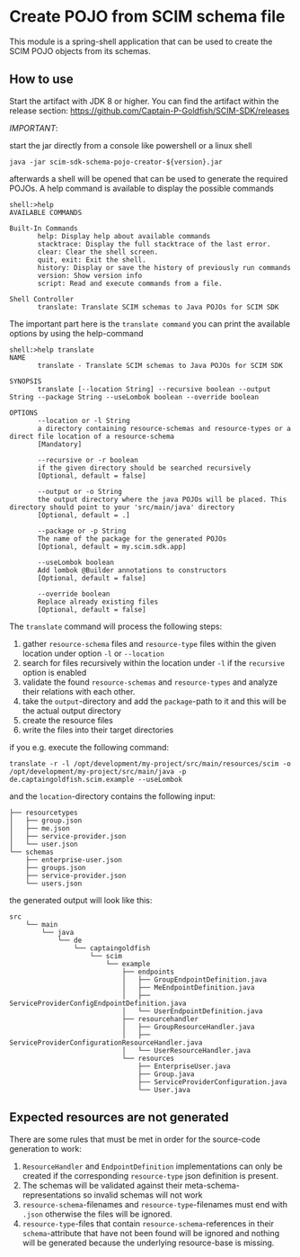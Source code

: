 # Create POJO from SCIM schema file

This module is a spring-shell application that can be used to create the SCIM POJO objects from its schemas.

## How to use

Start the artifact with JDK 8 or higher. You can find the artifact within the release section:
https://github.com/Captain-P-Goldfish/SCIM-SDK/releases

*IMPORTANT*:

start the jar directly from a console like powershell or a linux shell
```
java -jar scim-sdk-schema-pojo-creator-${version}.jar
```

afterwards a shell will be opened that can be used to generate the required POJOs. A help command is available 
to display the possible commands 
                                
```
shell:>help
AVAILABLE COMMANDS

Built-In Commands
       help: Display help about available commands
       stacktrace: Display the full stacktrace of the last error.
       clear: Clear the shell screen.
       quit, exit: Exit the shell.
       history: Display or save the history of previously run commands
       version: Show version info
       script: Read and execute commands from a file.

Shell Controller
       translate: Translate SCIM schemas to Java POJOs for SCIM SDK
```

The important part here is the `translate command` you can print the available options by using the help-command

```
shell:>help translate
NAME
       translate - Translate SCIM schemas to Java POJOs for SCIM SDK

SYNOPSIS
       translate [--location String] --recursive boolean --output String --package String --useLombok boolean --override boolean

OPTIONS
       --location or -l String
       a directory containing resource-schemas and resource-types or a direct file location of a resource-schema
       [Mandatory]

       --recursive or -r boolean
       if the given directory should be searched recursively
       [Optional, default = false]

       --output or -o String
       the output directory where the java POJOs will be placed. This directory should point to your 'src/main/java' directory
       [Optional, default = .]

       --package or -p String
       The name of the package for the generated POJOs
       [Optional, default = my.scim.sdk.app]

       --useLombok boolean
       Add lombok @Builder annotations to constructors
       [Optional, default = false]

       --override boolean
       Replace already existing files
       [Optional, default = false]
```
            
The `translate` command will process the following steps:

1. gather `resource-schema` files and `resource-type` files within the given location under option `-l` or `--location`
2. search for files recursively within the location under `-l` if the `recursive` option is enabled
3. validate the found `resource-schemas` and `resource-types` and analyze their relations with each other.
4. take the `output`-directory and add the `package`-path to it and this will be the actual output directory
5. create the resource files
6. write the files into their target directories

                            
if you e.g. execute the following command:

```
translate -r -l /opt/development/my-project/src/main/resources/scim -o /opt/development/my-project/src/main/java -p de.captaingoldfish.scim.example --useLombok
```

and the `location`-directory contains the following input:

```
├── resourcetypes
│   ├── group.json
│   ├── me.json
│   ├── service-provider.json
│   └── user.json
└── schemas
    ├── enterprise-user.json
    ├── groups.json
    ├── service-provider.json
    └── users.json
```


the generated output will look like this:

```
src
    └── main
        └── java
            └── de
                └── captaingoldfish
                    └── scim
                        └── example
                            ├── endpoints
                            │   ├── GroupEndpointDefinition.java
                            │   ├── MeEndpointDefinition.java
                            │   ├── ServiceProviderConfigEndpointDefinition.java
                            │   └── UserEndpointDefinition.java
                            ├── resourcehandler
                            │   ├── GroupResourceHandler.java
                            │   ├── ServiceProviderConfigurationResourceHandler.java
                            │   └── UserResourceHandler.java
                            └── resources
                                ├── EnterpriseUser.java
                                ├── Group.java
                                ├── ServiceProviderConfiguration.java
                                └── User.java
```
                       
## Expected resources are not generated

There are some rules that must be met in order for the source-code generation to work:

1. `ResourceHandler` and `EndpointDefinition` implementations can only be created if the corresponding `resource-type`
    json definition is present.
2. The schemas will be validated against their meta-schema-representations so invalid schemas will not work
3. `resource-schema`-filenames and `resource-type`-filenames must end with `.json` otherwise the files will be ignored.
4. `resource-type`-files that contain `resource-schema`-references in their `schema`-attribute that have not been found
    will be ignored and nothing will be generated because the underlying resource-base is missing.

